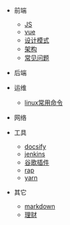 * 前端
  - [JS](/src/views/js/js.md)
  - [vue](/src/views/js/vue.md)
  - [设计模式](/src/views/js/JSDesignPattern.md)
  - [架构](/src/views/architecture/index.md)
  - [常见问题](/src/views/question/index.md)
* 后端
* 运维
  - [linux常用命令](/src/views/linux/linux.md)
* 网络
* 工具
  - [docsify](/src/views/tools/blog.md)
  - [jenkins](/src/views/tools/jenkins.md)
  - [谷歌插件](/src/views/tools/google.md)
  - [rap](/src/views/tools/rap2.md)
  - [yarn](/src/views/tools/yarn.md)
  
* 其它
  - [markdown](/src/views/others/markdown.md)
  - [理财](/src/views/financialManagement/index.md)
